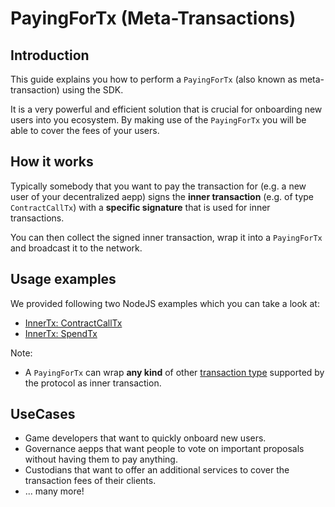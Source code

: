 # PayingForTx (Meta-Transactions)

## Introduction

This guide explains you how to perform a `PayingForTx` (also known as meta-transaction) using the SDK.

It is a very powerful and efficient solution that is crucial for onboarding new users into you ecosystem. By making use of the `PayingForTx` you will be able to cover the fees of your users.

## How it works

Typically somebody that you want to pay the transaction for (e.g. a new user of your decentralized aepp) signs the **inner transaction** (e.g. of type `ContractCallTx`) with a **specific signature** that is used for inner transactions.

You can then collect the signed inner transaction, wrap it into a `PayingForTx` and broadcast it to the network.

## Usage examples

We provided following two NodeJS examples which you can take a look at:

- [InnerTx: ContractCallTx](https://sdk.aeternity.io/v14.1.0/examples/node/paying-for-contract-call-tx/)
- [InnerTx: SpendTx](https://sdk.aeternity.io/v14.1.0/examples/node/paying-for-spend-tx/)

Note:

- A `PayingForTx` can wrap **any kind** of other [transaction type](https://docs.aeternity.com/developer-documentation/protocol/consensus#transactions-1) supported by the protocol as inner transaction.

## UseCases

- Game developers that want to quickly onboard new users.
- Governance aepps that want people to vote on important proposals without having them to pay anything.
- Custodians that want to offer an additional services to cover the transaction fees of their clients.
- ... many more!

